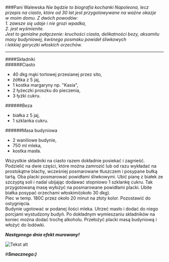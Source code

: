 ###Pani Walewska
*Nie będzie to biografia kochanki Napoleona, lecz przepis na ciasto, które od 30 lat jest przygotowywane na ważne okazje    
w moim domu. Z dwóch powodów:*  
 *1. zawsze się udaje i nie grozi wpadka,*  
 *2. jest wyśmienite.*   
*Jest to genialne połączenie: kruchości ciasta, delikatności bezy, aksamitu masy budyniowej, kwśnego posmaku powideł śliwkowych  
i lekkiej goryczki włoskich orzechów.*
***  
####Składniki  
######Ciasto
* 40 dkg mąki tortowej przesianej przez sito,
* żółtka z 5 jaj,
* 1 kostka margaryny np. "Kasia",
* 2 łyżeczki proszku do pieczenia,
* 3 łyżki cukru.  

######Beza  
* białka z 5 jaj,
* 1 szklanka cukru.  

######Masa budyniowa
* 2 waniliowe budynie,
* 750 ml mleka,
* kostka masła.  

Wszystkie składniki na ciasto razem dokładnie posiekać i zagnieść. Podzielić na dwie części, które można zamrozić lub od razu wykładać na prostokątne blachy, wcześniej posmarowane tłuszczem i posypane bułką tartą. Oba placki posmarować powidłami śliwkowymi. Ubić pianę z białek ze szczyptą soli i nadal ubijając dodawać stopniowo 1 szklankę cukru. Tak przygotowaną masę wyłożyć na posmarowane powidłami  placki. Ubite białka posypać orzechami włoskimi(około 30 dkg).  
Piec w temp. 180C przez około 20 minut na złoty kolor. Pozostawić do ostygnięcia.  
Budynie ugotować w podanej ilości mleka. Utrzeć masło i dodać do niego porcjami wystudzony budyń. Po dokładnym wymieszaniu składników na koniec można dodać trochę alkoholu. Przełożyć placki masą budyniową i włożyć do lodówki.   

***Następnego dnia efekt murowany!***  

![Tekst alt](https://encrypted-tbn1.gstatic.com/images?q=tbn:ANd9GcT1Go6GkDNo4hDmcKPssEAn7oJzk5QPiiOtds8xYsptdQfHOSEz)  

#***Smacznego:)***




 


















